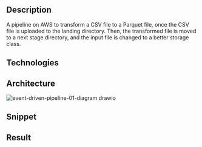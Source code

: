 ## Description
A pipeline on AWS to transform a CSV file to a Parquet file, once the CSV file is uploaded to the landing directory. Then, the transformed file is moved to a next stage directory, and the input file is changed to a better storage class.

## Technologies

## Architecture
![event-driven-pipeline-01-diagram drawio](https://github.com/Lu15700/event-driven-pipeline-01_aws/assets/102251361/7cfbee8f-5a61-4fe8-afd3-e7d77b84f3be)

## Snippet

## Result
